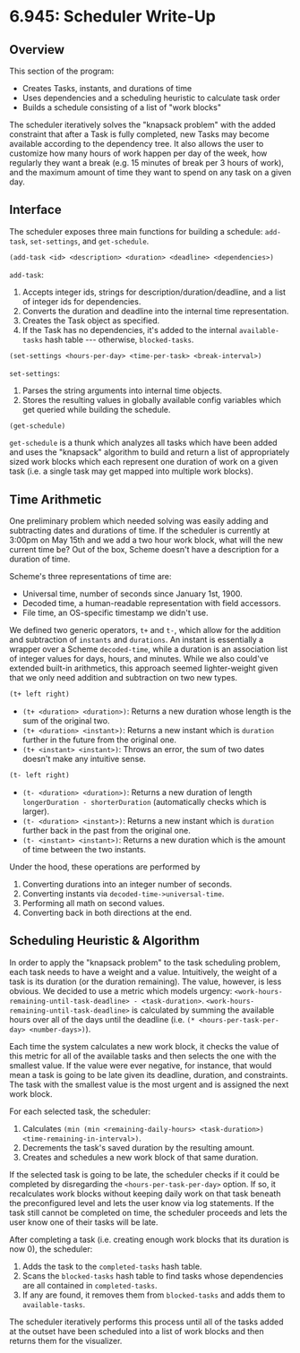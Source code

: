 # 6.945: Scheduler Write-Up

## Overview
This section of the program:

- Creates Tasks, instants, and durations of time
- Uses dependencies and a scheduling heuristic to calculate task order
- Builds a schedule consisting of a list of "work blocks"

The scheduler iteratively solves the "knapsack problem" with the added constraint that after a Task is fully completed, new Tasks may become available according to the dependency tree.  It also allows the user to customize how many hours of work happen per day of the week, how regularly they want a break (e.g. 15 minutes of break per 3 hours of work), and the maximum amount of time they want to spend on any task on a given day.  

## Interface

The scheduler exposes three main functions for building a schedule: `add-task`, `set-settings`, and `get-schedule`.

```scheme
(add-task <id> <description> <duration> <deadline> <dependencies>)
```
`add-task`:

1. Accepts integer ids, strings for description/duration/deadline, and a list of integer ids for dependencies.
2. Converts the duration and deadline into the internal time representation.
3. Creates the Task object as specified.
4. If the Task has no dependencies, it's added to the internal `available-tasks` hash table --- otherwise, `blocked-tasks`.

```scheme
(set-settings <hours-per-day> <time-per-task> <break-interval>)
```
`set-settings`:

1. Parses the string arguments into internal time objects. 
2. Stores the resulting values in globally available config variables which get queried while building the schedule.

```scheme
(get-schedule)
```
`get-schedule` is a thunk which analyzes all tasks which have been added and uses the "knapsack" algorithm to build and return a list of appropriately sized work blocks which each represent one duration of work on a given task (i.e. a single task may get mapped into multiple work blocks).


## Time Arithmetic

One preliminary problem which needed solving was easily adding and subtracting dates and durations of time.  If the scheduler is currently at 3:00pm on May 15th and we add a two hour work block, what will the new current time be?  Out of the box, Scheme doesn't have a description for a duration of time.  

Scheme's three representations of time are:

- Universal time, number of seconds since January 1st, 1900.
- Decoded time, a human-readable representation with field accessors.
- File time, an OS-specific timestamp we didn't use.

We defined two generic operators, `t+` and `t-`, which allow for the addition and subtraction of `instants` and `durations`.  An instant is essentially a wrapper over a Scheme `decoded-time`, while a duration is an association list of integer values for days, hours, and minutes.  While we also could've extended built-in arithmetics, this approach seemed lighter-weight given that we only need addition and subtraction on two new types.

```scheme
(t+ left right)
```

- `(t+ <duration> <duration>)`: Returns a new duration whose length is the sum of the original two.
- `(t+ <duration> <instant>)`: Returns a new instant which is `duration` further in the future from the original one.
- `(t+ <instant> <instant>)`: Throws an error, the sum of two dates doesn't make any intuitive sense.

```scheme
(t- left right)
```

- `(t- <duration> <duration>)`: Returns a new duration of length `longerDuration - shorterDuration` (automatically checks which is larger).
- `(t- <duration> <instant>)`: Returns a new instant which is `duration` further back in the past from the original one.
- `(t- <instant> <instant>)`: Returns a new duration which is the amount of time between the two instants.

Under the hood, these operations are performed by 

1. Converting durations into an integer number of seconds.
2. Converting instants via `decoded-time->universal-time`.
3. Performing all math on second values.
4. Converting back in both directions at the end.

## Scheduling Heuristic & Algorithm

In order to apply the "knapsack problem" to the task scheduling problem, each task needs to have a weight and a value.  Intuitively, the weight of a task is its duration (or the duration remaining).  The value, however, is less obvious.  We decided to use a metric which models urgency: `<work-hours-remaining-until-task-deadline> - <task-duration>`.  `<work-hours-remaining-until-task-deadline>` is calculated by summing the available hours over all of the days until the deadline (i.e. `(* <hours-per-task-per-day> <number-days>)`).

Each time the system calculates a new work block, it checks the value of this metric for all of the available tasks and then selects the one with the smallest value.  If the value were ever negative, for instance, that would mean a task is going to be late given its deadline, duration, and constraints.  The task with the smallest value is the most urgent and is assigned the next work block.

For each selected task, the scheduler:

1. Calculates `(min (min <remaining-daily-hours> <task-duration>) <time-remaining-in-interval>)`.
2. Decrements the task's saved duration by the resulting amount.
3. Creates and schedules a new work block of that same duration.  
 
If the selected task is going to be late, the scheduler checks if it could be completed by disregarding the `<hours-per-task-per-day>` option.  If so, it recalculates work blocks without keeping daily work on that task beneath the preconfigured level and lets the user know via log statements.  If the task still cannot be completed on time, the scheduler proceeds and lets the user know one of their tasks will be late.

After completing a task (i.e. creating enough work blocks that its duration is now 0), the scheduler:

1. Adds the task to the `completed-tasks` hash table.
2. Scans the `blocked-tasks` hash table to find tasks whose dependencies are all contained in `completed-tasks`.
3. If any are found, it removes them from `blocked-tasks` and adds them to `available-tasks`.
 
The scheduler iteratively performs this process until all of the tasks added at the outset have been scheduled into a list of work blocks and then returns them for the visualizer.
